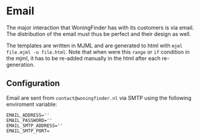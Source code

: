 # Email

The major interaction that WoningFinder has with its customers is via email.
The distribution of the email must thus be perfect and their design as well.

The templates are written in MJML and are generated to html with `mjml file.mjml -o file.html`.
Note that when were this `range` or `if` condition in the mjml, it has to be re-added manually in the html after each re-generation.

## Configuration

Email are sent from `contact@woningfinder.nl` via SMTP using the following enviroment variable:

```
EMAIL_ADDRESS=''
EMAIL_PASSWORD=''
EMAIL_SMTP_ADDRESS=''
EMAIL_SMTP_PORT=
```
